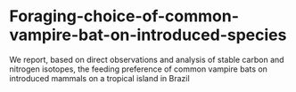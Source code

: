 # Foraging-choice-of-common-vampire-bat-on-introduced-species
We report, based on direct observations and analysis of stable carbon and nitrogen isotopes, the feeding preference of common vampire bats on introduced mammals on a tropical island in Brazil
